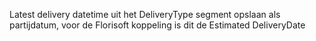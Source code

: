 Latest delivery datetime uit het DeliveryType segment opslaan als partijdatum, voor de Florisoft koppeling is dit de Estimated DeliveryDate